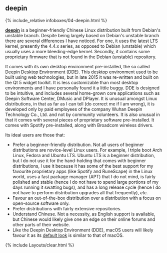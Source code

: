 ## deepin
{% include_relative infoboxes/04-deepin.html %}

[**deepin**](https://www.deepin.org/?lang=en) is a beginner-friendly Chinese Linux distribution built from Debian's unstable branch. Despite being largely based on Debian's unstable branch there are several differences I have noticed. For one, it uses the latest LTS kernel, presently the 4.4.x series, as opposed to Debian (unstable) which usually uses a more bleeding-edge kernel. Secondly, it contains some proprietary firmware that is not found in the Debian (unstable) repository.

It comes with its own desktop environment pre-installed, the so called Deepin Desktop Environment (DDE). This desktop environment used to be built using web technologies, but in late 2015 it was re-written and built on the Qt 5 widget toolkit. It is less customizable than most desktop environments and I have personally found it a little buggy. DDE is designed to be intuitive, and includes several home-grown core applications such as Deepin Software Center, DMusic and DPlayer. It is unusual amongst Linux distributions, in that as far as I can tell (do correct me if I am wrong), it is developed only by paid employees of the company Wuhan Deepin Technology Co., Ltd. and not by community volunteers. It is also unusual in that it comes with several pieces of proprietary software pre-installed. It comes with Spotify pre-installed, along with Broadcom wireless drivers.

Its ideal users are those that:
* Prefer a beginner-friendly distribution. Not all users of beginner distributions are novice-level Linux users. For example, I triple boot Arch Linux, Fedora and Ubuntu LTS. Ubuntu LTS is a beginner distribution, but I do not use it for the hand-holding that comes with beginner distributions, I use it because it has some of the best support for my favourite proprietary apps (like Spotify and RuneScape) in the Linux world, uses a fast package manager (APT) that I do not mind, is fairly polished and stable (hence I do not have to spend large portions of my days running it swatting bugs), and has a long release cycle (hence I do not have to perform distribution upgrades all that frequently), *etc.*
* Favour an out-of-the-box distribution over a distribution with a focus on open-source software only.
* Prefer distributions with fairly extensive repositories.
* Understand Chinese. Not a necessity, as English support is available, but Chinese would likely give one an edge on their online forums and other parts of their website.
* Like the Deepin Desktop Environment (DDE), macOS users will likely favour it as its [default look](http://distrowatch.com/images/cgfjoewdlbc/deepin-small.png) is similar to that of macOS. 

{% include Layouts/clear.html %}

